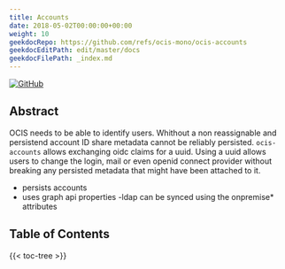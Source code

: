 ```yaml
---
title: Accounts
date: 2018-05-02T00:00:00+00:00
weight: 10
geekdocRepo: https://github.com/refs/ocis-mono/ocis-accounts
geekdocEditPath: edit/master/docs
geekdocFilePath: _index.md
---
```


[![GitHub](https://img.shields.io/github/license/owncloud/ocis-hello)](https://github.com/owncloud/ocis-hello/blob/master/LICENSE)

## Abstract
OCIS needs to be able to identify users. Whithout a non reassignable and persistend account ID share metadata cannot be reliably persisted. `ocis-accounts` allows exchanging oidc claims for a uuid. Using a uuid allows users to change the login, mail or even openid connect provider without breaking any persisted metadata that might have been attached to it.

- persists accounts
- uses graph api properties
  -ldap can be synced using the onpremise* attributes

## Table of Contents

{{< toc-tree >}}
